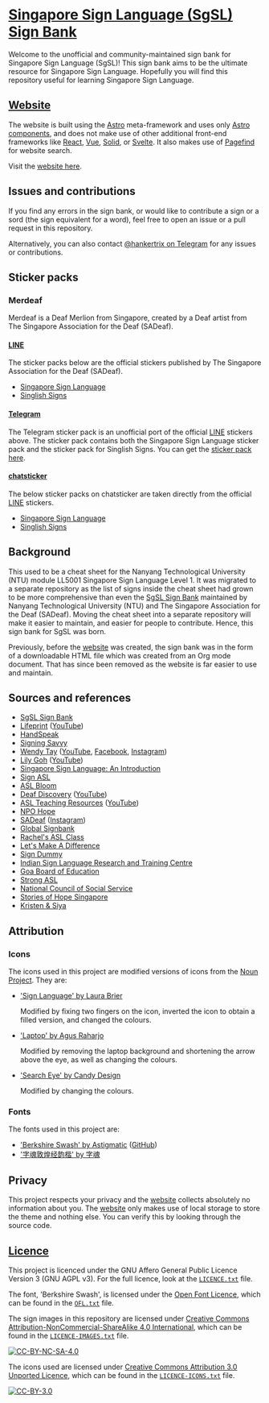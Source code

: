 # [Singapore Sign Language (SgSL) Sign Bank][Website]

Welcome to the unofficial and community-maintained sign bank for
Singapore Sign Language (SgSL)!
This sign bank aims to be the ultimate resource for Singapore Sign Language.
Hopefully you will find this repository useful for
learning Singapore Sign Language.

## [Website]

The website is built using the [Astro] meta-framework and
uses only [Astro components][astro-components],
and does not make use of other additional front-end frameworks like
[React], [Vue], [Solid], or [Svelte].
It also makes use of [Pagefind] for website search.

Visit the [website here][Website].

## Issues and contributions

If you find any errors in the sign bank, or would like to contribute
a sign or a sord (the sign equivalent for a word),
feel free to open an issue or a pull request in this repository.

Alternatively, you can also contact
[@hankertrix on Telegram](https://t.me/hankertrix)
for any issues or contributions.

## Sticker packs

### Merdeaf

Merdeaf is a Deaf Merlion from Singapore, created by a Deaf artist from
The Singapore Association for the Deaf (SADeaf).

#### [LINE](https://line.me/en/)

The sticker packs below are the official stickers published by
The Singapore Association for the Deaf (SADeaf).

- [Singapore Sign Language](https://store.line.me/stickershop/product/1194012/en)
- [Singlish Signs](https://store.line.me/stickershop/product/1351785/en)

#### [Telegram](https://telegram.org/)

The Telegram sticker pack is an unofficial port of the official
[LINE](https://line.me/en/) stickers above.
The sticker pack contains both the Singapore Sign Language
sticker pack and the sticker pack for Singlish Signs.
You can get the
[sticker pack here](https://telegram.me/addstickers/MerdeafSgSL).

#### [chatsticker](https://chatsticker.com/)

The below sticker packs on chatsticker are taken directly from the official
[LINE](https://line.me/en/) stickers.

- [Singapore Sign Language](https://chatsticker.com/sticker/merdeaf-singapore-sign-language-1)
- [Singlish Signs](https://chatsticker.com/sticker/merdeaf-singlish-sgsl)

## Background

This used to be a cheat sheet for the Nanyang Technological University (NTU)
module LL5001 Singapore Sign Language Level 1.
It was migrated to a separate repository as the list of signs inside
the cheat sheet had grown to be more comprehensive than even the
[SgSL Sign Bank] maintained by Nanyang Technological University (NTU) and
The Singapore Association for the Deaf (SADeaf).
Moving the cheat sheet into a separate repository will make it
easier to maintain, and easier for people to contribute.
Hence, this sign bank for SgSL was born.

Previously, before the [website][Website] was created, the sign bank
was in the form of a downloadable HTML file which was created from an
Org mode document. That has since been removed as the website
is far easier to use and maintain.

## Sources and references

- [SgSL Sign Bank]
- [Lifeprint](https://lifeprint.com/)
  ([YouTube](https://www.youtube.com/@aslu/videos))
- [HandSpeak](https://www.handspeak.com/)
- [Signing Savvy](https://www.signingsavvy.com/)
- [Wendy Tay](https://www.wendytay.sg/)
  ([YouTube](https://www.youtube.com/@wendytaysg/videos),
  [Facebook](https://www.facebook.com/wendytay.sg),
  [Instagram](https://www.instagram.com/wendytay.sg/))
- [Lily Goh](https://www.eohorizons.com/lily-goh)
  ([YouTube](https://www.youtube.com/@LilyGoh/videos))
- [Singapore Sign Language: An Introduction](https://ebook.ntu.edu.sg/sgsl-ebook)
- [Sign ASL](https://www.signasl.org/)
- [ASL Bloom](https://www.aslbloom.com/)
- [Deaf Discovery](https://www.deaf.sg/)
  ([YouTube](https://www.youtube.com/@DeafSG/videos))
- [ASL Teaching Resources](https://aslteachingresources.com)
  ([YouTube](https://www.youtube.com/@ASLTeachingResources/videos))
- [NPO Hope](https://www.youtube.com/@npo1540/videos)
- [SADeaf](https://sadeaf.org.sg/)
  ([Instagram](https://www.instagram.com/sadeaf_sg/))
- [Global Signbank](https://signbank.cls.ru.nl/)
- [Rachel's ASL Class](https://www.youtube.com/watch?v=f2jzl4sVcc0)
- [Let's Make A Difference](https://www.youtube.com/watch?v=1CPW3MyOotw)
- [Sign Dummy](https://www.youtube.com/watch?v=Slbvnz_lMjM)
- [Indian Sign Language Research and Training Centre](https://www.youtube.com/watch?v=phxsLXgw49A)
- [Goa Board of Education](https://www.youtube.com/watch?v=DApUuN-xWpc)
- [Strong ASL](https://www.strongasl.com/american-sign-language-dictionary/words/shake)
- [National Council of Social Service](https://www.youtube.com/watch?v=-jW7mNwKxzk)
- [Stories of Hope Singapore](https://www.youtube.com/watch?v=o-NM5ROjbxU)
- [Kristen & Siya](https://www.youtube.com/watch?v=vxqADBvHL18)

## Attribution

### Icons

The icons used in this project are modified versions of icons from
the [Noun Project]. They are:

- ['Sign Language' by Laura Brier](https://thenounproject.com/icon/sign-language-836023/)

  Modified by fixing two fingers on the icon,
  inverted the icon to obtain a filled version,
  and changed the colours.

- ['Laptop' by Agus Raharjo](https://thenounproject.com/icon/laptop-3814970/)

  Modified by removing the laptop background
  and shortening the arrow above the eye,
  as well as changing the colours.

- ['Search Eye' by Candy Design](https://thenounproject.com/icon/search-eye-5799995/)

  Modified by changing the colours.

### Fonts

The fonts used in this project are:

- ['Berkshire Swash' by Astigmatic](https://fonts.google.com/specimen/Berkshire+Swash)
  ([GitHub](https://github.com/librefonts/berkshireswash))
- ['字魂敦煌经韵楷' by 字魂](https://www.fonts.net.cn/font-45252387134.html)

## Privacy

This project respects your privacy and the [website][Website]
collects absolutely no information about you.
The [website][Website] only makes use of local storage to store the theme
and nothing else. You can verify this by looking through the source code.

## [Licence]

This project is licenced under the
GNU Affero General Public Licence Version 3 (GNU AGPL v3).
For the full licence, look at the
[`LICENCE.txt`][Licence] file.

The font, 'Berkshire Swash', is licensed under the
[Open Font Licence], which can be found
in the [`OFL.txt`](OFL.txt) file.

The sign images in this repository are licensed under
[Creative Commons Attribution-NonCommercial-ShareAlike 4.0 International][cc-by-nc-sa],
which can be found in the [`LICENCE-IMAGES.txt`](LICENCE-IMAGES.txt) file.

[![CC-BY-NC-SA-4.0][cc-by-nc-sa-image]][cc-by-nc-sa]

The icons used are licensed under
[Creative Commons Attribution 3.0 Unported Licence][cc-by],
which can be found in the [`LICENCE-ICONS.txt`](LICENCE-ICONS.txt) file.

[![CC-BY-3.0][cc-by-image]][cc-by]

[Website]: https://sgsl-sign-bank.vercel.app
[Astro]: https://astro.build/
[astro-components]: https://docs.astro.build/en/basics/astro-components/
[React]: https://react.dev/
[Vue]: https://vuejs.org/
[Svelte]: https://svelte.dev/
[Solid]: https://www.solidjs.com/
[Pagefind]: https://pagefind.app/
[SgSL Sign Bank]: https://blogs.ntu.edu.sg/sgslsignbank/signs/
[Noun Project]: https://thenounproject.com/
[Licence]: LICENCE.txt
[cc-by-nc-sa]: https://creativecommons.org/licenses/by-nc-sa/4.0/
[cc-by-nc-sa-image]: http://mirrors.creativecommons.org/presskit/buttons/88x31/svg/by-nc-sa.svg
[Open Font Licence]: https://openfontlicense.org/
[cc-by]: https://creativecommons.org/licenses/by/3.0/
[cc-by-image]: https://mirrors.creativecommons.org/presskit/buttons/88x31/svg/by.svg
